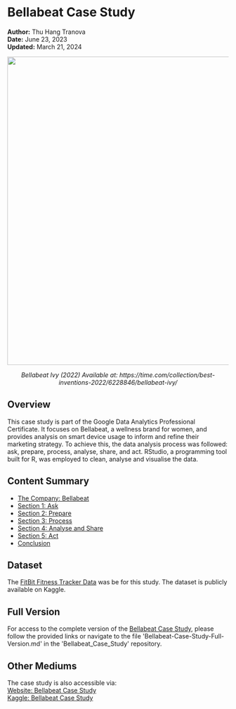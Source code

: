 # Bellabeat Case Study
**Author:** Thu Hang Tranova
<br/>
**Date:** June 23, 2023
<br/>
**Updated:** March 21, 2024

<p align="center">
<img src="https://techcrunch.com/wp-content/uploads/2021/11/5-Bellabeat-Ivy-Blush-Rose-Gold-Fitness-Assistant-1.webp?w=1390&crop=1" width="700"/>
    </p>
<p align="center"> <em>Bellabeat Ivy (2022) Available at: https://time.com/collection/best-inventions-2022/6228846/bellabeat-ivy/</em>
    </p>

## Overview
This case study is part of the Google Data Analytics Professional Certificate. It focuses on Bellabeat, a wellness brand for women, and provides analysis on smart device usage to inform and refine their marketing strategy. To achieve this, the data analysis process was followed: ask, prepare, process, analyse, share, and act. RStudio, a programming tool built for R, was employed to clean, analyse and visualise the data.

## Content Summary
* [The Company: Bellabeat](https://github.com/ThuHangTranova/Bellabeat_Case_Study/blob/main/Bellabeat-Case-Study-Full-Version.md#the-company-bellabeat)
* [Section 1: Ask](https://github.com/ThuHangTranova/Bellabeat_Case_Study/blob/main/Bellabeat-Case-Study-Full-Version.md#section-1-ask)
* [Section 2: Prepare](https://github.com/ThuHangTranova/Bellabeat_Case_Study/blob/main/Bellabeat-Case-Study-Full-Version.md#section-2-prepare)
* [Section 3: Process](https://github.com/ThuHangTranova/Bellabeat_Case_Study/blob/main/Bellabeat-Case-Study-Full-Version.md#section-3-process)
* [Section 4: Analyse and Share](https://github.com/ThuHangTranova/Bellabeat_Case_Study/blob/main/Bellabeat-Case-Study-Full-Version.md#section-4-analyse-and-share)
* [Section 5: Act](https://github.com/ThuHangTranova/Bellabeat_Case_Study/blob/main/Bellabeat-Case-Study-Full-Version.md#section-5-act)
* [Conclusion](https://github.com/ThuHangTranova/Bellabeat_Case_Study/blob/main/Bellabeat-Case-Study-Full-Version.md#conclusion)

## Dataset
The [FitBit Fitness Tracker Data](https://www.kaggle.com/arashnic/fitbit) was be for this study. The dataset is publicly available on Kaggle. 

## Full Version
For access to the complete version of the [Bellabeat Case Study](https://github.com/ThuHangTranova/Bellabeat_Case_Study/blob/main/Bellabeat-Case-Study-Full-Version.md), please follow the provided links or navigate to the file 'Bellabeat-Case-Study-Full-Version.md' in the 'Bellabeat_Case_Study' repository.

## Other Mediums
The case study is also accessible via:
<br/>
[Website: Bellabeat Case Study](https://thuhangtranova.wixsite.com/thuhang-tranova/post/bellabeat-case-study)
<br/>
[Kaggle: Bellabeat Case Study](https://www.kaggle.com/code/thuhangtranova/bellabeat-case-study)
